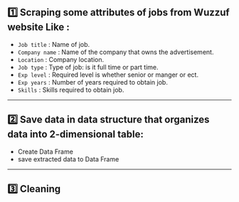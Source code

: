  ## 1️⃣ Scraping some attributes of jobs from Wuzzuf website Like :
   - `Job title` : Name of job.
   - `Company name` : Name of the company that owns the advertisement.
   - `Location` : Company location.
   - `Job type` : Type of job: is it full time or part time.
   - `Exp level` : Required level is whether senior or manger or ect.
   - `Exp years` : Number of years required to obtain job.
   - `Skills` : Skills required to obtain job.
_________________________________________________________________________________________

 ## 2️⃣ Save data in data structure that organizes data into 2-dimensional table:
  - Create Data Frame
  - save extracted data to Data Frame
_________________________________________________________________________________________
##  3️⃣ Cleaning
